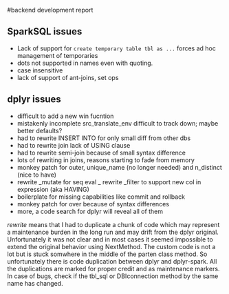 #backend development report

## SparkSQL issues
- Lack of support for `create temporary table tbl as ...` forces ad hoc management of temporaries
- dots not supported in names even with quoting.
- case insensitive
- lack of support of ant-joins, set ops



## dplyr issues
- difficult to add a new win fucntion
- mistakenly incomplete src_translate_env difficult to track down; maybe better defaults?
- had to rewrite INSERT INTO for only small diff from other dbs
- had to rewrite join lack of USING clause
- had to rewrite semi-join because of small syntax difference
- lots of rewriting in joins, reasons starting to fade from memory
- monkey patch for outer, unique_name (no longer needed) and n_distinct (nice to have)
- rewrite _mutate for seq eval
_ rewrite _filter to support new col in expression (aka HAVING)
- boilerplate for missing capabilities like commit and rollback
- monkey patch for over because of syntax differences
- more, a code search for dplyr will reveal all of them


*rewrite*  means that I had to duplicate a chunk of code which may represent a maintenance burden in the long run and may drift from the dplyr original. Unfortunately it was not clear and in most cases it seemed impossible to extend the original behavior using NextMethod. The custom code is not a lot but is stuck somwhere in the middle of the parten class method. So unfortunately there is code duplication between dplyr and dplyr-spark. All the duplications are marked for proper credit and as maintenance markers. In case of bugs, check  if the tbl_sql or DBIconnection method by the same  name has changed.
